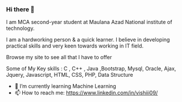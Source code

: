 ### Hi there 👋

<!--
**Vishiii09/Vishiii09** is a ✨ _special_ ✨ repository because its `README.md` (this file) appears on your GitHub profile.
-->
 I am MCA second-year student at Maulana Azad National institute of technology.

I am a hardworking person & a quick learner. I believe in developing practical skills and very keen towards working in IT field.

Browse my site to see all that I have to offer

Some of My Key skills : C , C++ , Java ,Bootstrap, Mysql, Oracle, Ajax, Jquery, Javascript, HTML, CSS, PHP, Data Structure

* 🌱 I’m currently learning Machine Learning
* 📫 How to reach me: https://www.linkedin.com/in/vishiii09/


